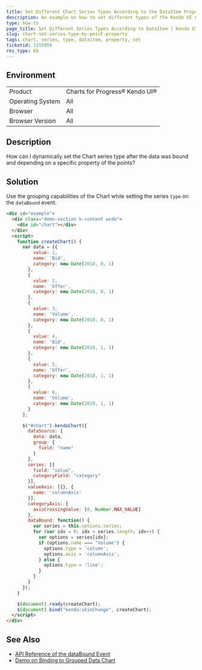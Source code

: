 ```yaml
---
title: Set Different Chart Series Types According to the DataItem Property
description: An example on how to set different types of the Kendo UI Chart series for different points according to the DataItem property.
type: how-to
page_title: Set Different Series Types According to DataItem | Kendo UI Chart
slug: chart-set-series-type-by-point-property
tags: chart, series, type, dataitem, property, set
ticketid: 1155950
res_type: kb
---
```


## Environment

<table>
 <tr>
  <td>Product</td>
  <td>Charts for Progress® Kendo UI®</td>
 </tr>
 <tr>
  <td>Operating System</td>
  <td>All</td>
 </tr>
 <tr>
  <td>Browser</td>
  <td>All</td>
 </tr>
 <tr>
  <td>Browser Version</td>
  <td>All</td>
 </tr>
</table>

## Description

How can I dynamically set the Chart series type after the data was bound and depending on a specific property of the points?

## Solution

Use the grouping capabilities of the Chart while setting the series `type` on the `dataBound` event.

```html
<div id="example">
  <div class="demo-section k-content wide">
    <div id="chart"></div>
  </div>
  <script>
    function createChart() {
      var data = [{
          value: 1,
          name: 'Bid',
          category: new Date(2018, 0, 1)
        },
        {
          value: 2,
          name: 'Offer',
          category: new Date(2018, 0, 1)
        },
        {
          value: 3,
          name: 'Volume',
          category: new Date(2018, 0, 1)
        },
        {
          value: 4,
          name: 'Bid',
          category: new Date(2018, 1, 1)
        },
        {
          value: 5,
          name: 'Offer',
          category: new Date(2018, 1, 1)
        },
        {
          value: 6,
          name: 'Volume',
          category: new Date(2018, 1, 1)
        }
      ];

      $("#chart").kendoChart({
        dataSource: {
          data: data,
          group: {
            field: "name"
          }
        },
        series: [{
          field: "value",
          categoryField: "category"
        }],
        valueAxis: [{}, {
          name: 'columnAxis'
        }],
        categoryAxis: {
          axisCrossingValue: [0, Number.MAX_VALUE]
        },
        dataBound: function() {
          var series = this.options.series;
          for (var idx = 0; idx < series.length; idx++) {
            var options = series[idx];
            if (options.name === "Volume") {
              options.type = 'column';
              options.axis = 'columnAxis';
            } else {
              options.type = 'line';
            }
          }
        }
      });
    }

    $(document).ready(createChart);
    $(document).bind("kendo:skinChange", createChart);
  </script>
</div>
```

## See Also

* [API Reference of the dataBound Event](https://docs.telerik.com/kendo-ui/api/javascript/dataviz/ui/chart/events/databound)
* [Demo on Binding to Grouped Data Chart](https://demos.telerik.com/kendo-ui/line-charts/grouped-data)
